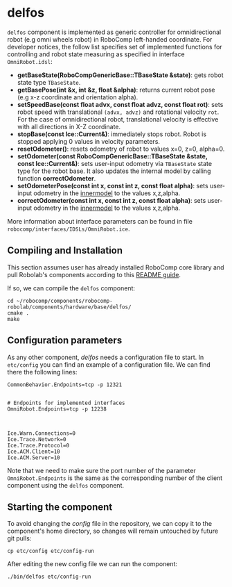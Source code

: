 # delfos

`delfos` component is implemented as generic controller for omnidirectional robot (e.g omni wheels robot) in RoboComp left-handed coordinate. For developer notices, the follow list specifies set of implemented functions for controlling and robot state measuring as specified in interface `OmniRobot.idsl`:

- **getBaseState(RoboCompGenericBase::TBaseState  &state)**: gets robot state type `TBaseState`.
- **getBasePose(int  &x,  int  &z,  float  &alpha)**: returns current robot pose (e.g x-z coordinate and orientation alpha).
- **setSpeedBase(const float  advx, const float advz, const float  rot)**: sets robot speed with translational `(advx, advz)` and rotational velocity `rot`. For the case of omnidirectional robot, translational velocity is effective with all directions in X-Z coordinate.  
- **stopBase(const Ice::Current&)**: immediately stops robot. Robot is stopped applying 0 values in velocity parameters.
- **resetOdometer()**: resets odometry of robot to values x=0, z=0, alpha=0.
- **setOdometer(const RoboCompGenericBase::TBaseState  &state, const Ice::Current&)**: sets user-input odometry via `TBaseState` state type for the robot base. It also updates the internal model by calling function **correctOdometer**.
- **setOdometerPose(const int  x, const int  z, const float  alpha)**: sets user-input odometry in the [innermodel](https://github.com/robocomp/robocomp/blob/stable/doc/innermodel.md) to the values x,z,alpha.
- **correctOdometer(const int  x, const int  z, const float  alpha)**: sets user-input odometry in the [innermodel](https://github.com/robocomp/robocomp/blob/stable/doc/innermodel.md) to the values x,z,alpha.

More information about interface parameters can be found in file `robocomp/interfaces/IDSLs/OmniRobot.ice`.

## Compiling and Installation

This section assumes user has already installed RoboComp core library and pull Robolab's components according to this [README guide](https://github.com/robocomp/robocomp).

If so, we can compile the `delfos` component:
```
cd ~/robocomp/components/robocomp-robolab/components/hardware/base/delfos/
cmake .
make
```

## Configuration parameters
As any other component, *delfos*
needs a configuration file to start. In `etc/config` you can find an example of a configuration file. We can find there the following lines:

```
CommonBehavior.Endpoints=tcp -p 12321


# Endpoints for implemented interfaces
OmniRobot.Endpoints=tcp -p 12238



Ice.Warn.Connections=0
Ice.Trace.Network=0
Ice.Trace.Protocol=0
Ice.ACM.Client=10
Ice.ACM.Server=10
```

Note that we need to make sure the port number of the parameter `OmniRobot.Endpoints` is the same as the corresponding number of the client component using the `delfos` component.

## Starting the component
To avoid changing the *config* file in the repository, we can copy it to the component's home directory, so changes will remain untouched by future git pulls:

```
cp etc/config etc/config-run
```

After editing the new config file we can run the component:

```
./bin/delfos etc/config-run
```
